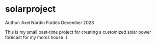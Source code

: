 # solarproject
Author: Axel Nordin Fürdös December 2023

This is my small past-time project for creating a customized solar power forecast for my moms house :)
